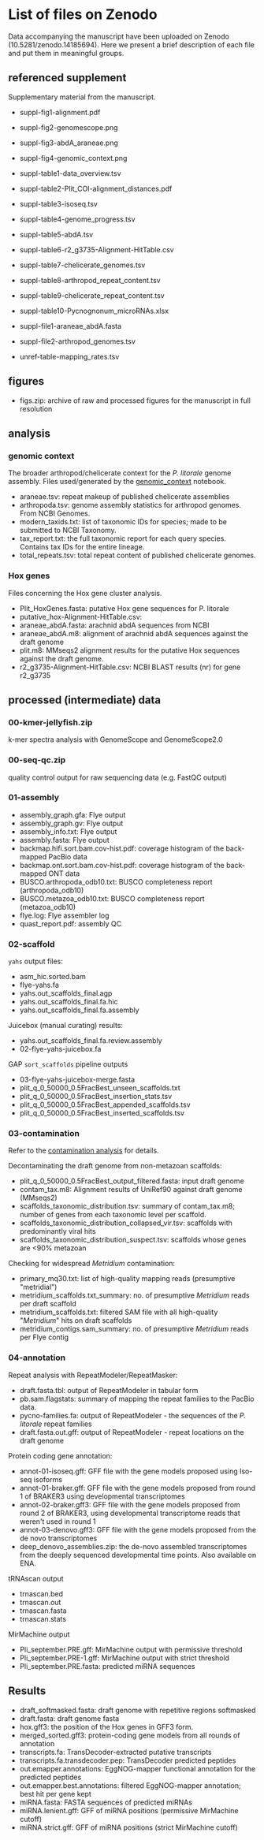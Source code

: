 # List of files on Zenodo

Data accompanying the manuscript have been uploaded on Zenodo (10.5281/zenodo.14185694). Here we
present a brief description of each file and put them in meaningful groups.

## referenced supplement

Supplementary material from the manuscript.

- suppl-fig1-alignment.pdf
- suppl-fig2-genomescope.png
- suppl-fig3-abdA_araneae.png
- suppl-fig4-genomic_context.png

- suppl-table1-data_overview.tsv
- suppl-table2-Plit_COI-alignment_distances.pdf
- suppl-table3-isoseq.tsv
- suppl-table4-genome_progress.tsv
- suppl-table5-abdA.tsv
- suppl-table6-r2_g3735-Alignment-HitTable.csv
- suppl-table7-chelicerate_genomes.tsv
- suppl-table8-arthropod_repeat_content.tsv
- suppl-table9-chelicerate_repeat_content.tsv
- suppl-table10-Pycnognonum_microRNAs.xlsx

- suppl-file1-araneae_abdA.fasta
- suppl-file2-arthropod_genomes.tsv

- unref-table-mapping_rates.tsv

## figures

- figs.zip: archive of raw and processed figures for the manuscript in full resolution

## analysis

### genomic context

The broader arthropod/chelicerate context for the _P. litorale_ genome assembly. Files used/generated by the [genomic_context](https://github.com/galicae/plit-genome/blob/main/07-analysis/genomic_context.ipynb) notebook.

- araneae.tsv: repeat makeup of published chelicerate assemblies
- arthropoda.tsv: genome assembly statistics for arthropod genomes. From NCBI Genomes.
- modern_taxids.txt: list of taxonomic IDs for species; made to be submitted to NCBI Taxonomy.
- tax_report.txt: the full taxonomic report for each query species. Contains tax IDs for the entire lineage.
- total_repeats.tsv: total repeat content of published chelicerate genomes.

### Hox genes

Files concerning the Hox gene cluster analysis.

- Plit_HoxGenes.fasta: putative Hox gene sequences for P. litorale
- putative_hox-Alignment-HitTable.csv: 
- araneae_abdA.fasta: arachnid abdA sequences from NCBI
- araneae_abdA.m8: alignment of arachnid abdA sequences against the draft genome
- plit.m8: MMseqs2 alignment results for the putative Hox sequences against the draft genome.
- r2_g3735-Alignment-HitTable.csv: NCBI BLAST results (nr) for gene r2_g3735

## processed (intermediate) data

### 00-kmer-jellyfish.zip

k-mer spectra analysis with GenomeScope and GenomeScope2.0

### 00-seq-qc.zip

quality control output for raw sequencing data (e.g. FastQC output)

### 01-assembly

- assembly_graph.gfa: Flye output
- assembly_graph.gv: Flye output
- assembly_info.txt: Flye output
- assembly.fasta: Flye output
- backmap.hifi.sort.bam.cov-hist.pdf: coverage histogram of the back-mapped PacBio data
- backmap.ont.sort.bam.cov-hist.pdf: coverage histogram of the back-mapped ONT data
- BUSCO.arthropoda_odb10.txt: BUSCO completeness report (arthropoda_odb10)
- BUSCO.metazoa_odb10.txt: BUSCO completeness report (metazoa_odb10)
- flye.log: Flye assembler log
- quast_report.pdf: assembly QC

### 02-scaffold

`yahs` output files:

- asm_hic.sorted.bam
- flye-yahs.fa
- yahs.out_scaffolds_final.agp
- yahs.out_scaffolds_final.fa.hic
- yahs.out_scaffolds_final.fa.assembly

Juicebox (manual curating) results:

- yahs.out_scaffolds_final.fa.review.assembly
- 02-flye-yahs-juicebox.fa

GAP `sort_scaffolds` pipeline outputs

- 03-flye-yahs-juicebox-merge.fasta
- plit_q_0_50000_0.5FracBest_unseen_scaffolds.txt
- plit_q_0_50000_0.5FracBest_insertion_stats.tsv
- plit_q_0_50000_0.5FracBest_appended_scaffolds.tsv
- plit_q_0_50000_0.5FracBest_inserted_scaffolds.tsv

### 03-contamination

Refer to the [contamination analysis](https://github.com/galicae/plit-genome/blob/main/04-contam/README.md) for details.

Decontaminating the draft genome from non-metazoan scaffolds:

- plit_q_0_50000_0.5FracBest_output_filtered.fasta: input draft genome
- contam_tax.m8: Alignment results of UniRef90 against draft genome (MMseqs2)
- scaffolds_taxonomic_distribution.tsv: summary of contam_tax.m8; number of genes from each taxonomic level per scaffold.
- scaffolds_taxonomic_distribution_collapsed_vir.tsv: scaffolds with predominantly viral hits
- scaffolds_taxonomic_distribution_suspect.tsv: scaffolds whose genes are <90% metazoan

Checking for widespread _Metridium_ contamination:

- primary_mq30.txt: list of high-quality mapping reads (presumptive "metridial")
- metridium_scaffolds.txt_summary: no. of presumptive _Metridium_ reads per draft scaffold
- metridium_scaffolds.txt: filtered SAM file with all high-quality "_Metridium_" hits on draft scaffolds
- metridium_contigs.sam_summary: no. of presumptive _Metridium_ reads per Flye contig

### 04-annotation

Repeat analysis with RepeatModeler/RepeatMasker:

- draft.fasta.tbl: output of RepeatModeler in tabular form
- pb.sam.flagstats: summary of mapping the repeat families to the PacBio data.
- pycno-families.fa: output of RepeatModeler - the sequences of the _P. litorale_ repeat families
- draft.fasta.out.gff: output of RepeatModeler - repeat locations on the draft genome

Protein coding gene annotation:

- annot-01-isoseq.gff: GFF file with the gene models proposed using Iso-seq isoforms
- annot-01-braker.gff: GFF file with the gene models proposed from round 1 of BRAKER3 using developmental transcriptomes
- annot-02-braker.gff3: GFF file with the gene models proposed from round 2 of BRAKER3, using developmental transcriptome reads that weren't used in round 1
- annot-03-denovo.gff3: GFF file with the gene models proposed from the de novo transcriptomes
- deep_denovo_assemblies.zip: the de-novo assembled transcriptomes from the deeply sequenced developmental time points. Also available on ENA.

tRNAscan output

- trnascan.bed
- trnascan.out
- trnascan.fasta
- trnascan.stats

MirMachine output

- Pli_september.PRE.gff: MirMachine output with permissive threshold
- Pli_september.PRE-1.gff: MirMachine output with strict threshold
- Pli_september.PRE.fasta: predicted miRNA sequences

## Results

- draft_softmasked.fasta: draft genome with repetitive regions softmasked
- draft.fasta: draft genome fasta
- hox.gff3: the position of the Hox genes in GFF3 form.
- merged_sorted.gff3: protein-coding gene models from all rounds of annotation
- transcripts.fa: TransDecoder-extracted putative transcripts
- transcripts.fa.transdecoder.pep: TransDecoder predicted peptides
- out.emapper.annotations: EggNOG-mapper functional annotation for the predicted peptides
- out.emapper.best.annotations: filtered EggNOG-mapper annotation; best hit per gene kept
- miRNA.fasta: FASTA sequences of predicted miRNAs
- miRNA.lenient.gff: GFF of miRNA positions (permissive MirMachine cutoff)
- miRNA.strict.gff: GFF of miRNA positions (strict MirMachine cutoff)